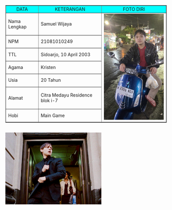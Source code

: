 <table border="1" cellspacing="0" cellpadding="5" align="center" width="600">
		<tr align="center" bgcolor="#00FFFF">
			<td>DATA</td>
			<td>KETERANGAN</td>
			<td>FOTO DIRI</td>
		</tr>
		<tr>
			<td>Nama Lengkap</td>
			<td>Samuel Wijaya</td>
			<td rowspan="7"><img src="Samuel.jpg" width="250"></td>
		</tr>
		<tr>
			<td>NPM</td>
			<td>21081010249</td>
		</tr>
		<tr>
			<td>TTL</td>
			<td>Sidoarjo, 10 April 2003</td>
		</tr>
		<tr>
			<td>Agama</td>
			<td>Kristen</td>
		</tr>
		<tr>
			<td>Usia</td>
			<td>20 Tahun</td>
		</tr>
		<tr>
			<td>Alamat</td>
			<td>Citra Medayu Residence blok i-7</td>
		</tr>
		<tr>
			<td>Hobi</td>
			<td>Main Game</td>
		</tr>
	</table>
    <br>
	<img src="maguire.gif" width="300 "align="center">
</body>
</html>
